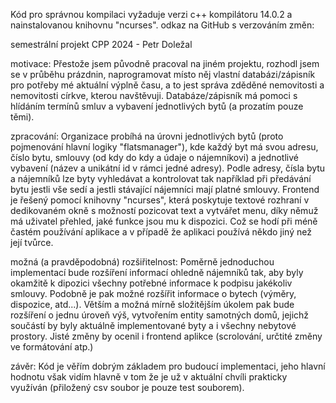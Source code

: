 Kód pro správnou kompilaci vyžaduje verzi c++ kompilátoru 14.0.2 a nainstalovanou knihovnu "ncurses".
odkaz na GitHub s verzováním změn: 

semestrální projekt CPP 2024 - Petr Doležal

motivace: 
Přestože jsem původně pracoval na jiném projektu, rozhodl jsem se v průběhu prázdnin, naprogramovat místo něj vlastní databázi/zápisník pro potřeby mé aktuální výplně času, a to jest správa zděděné nemovitosti a nemovitosti církve, kterou navštěvuji. Databáze/zápisník má pomoci s hlídáním termínů smluv a vybavení jednotlivých bytů (a prozatím pouze těmi).

zpracování: 
Organizace probíhá na úrovni jednotlivých bytů (proto pojmenování hlavní logiky "flatsmanager"), kde každý byt má svou adresu, číslo bytu, smlouvy (od kdy do kdy a údaje o nájemníkovi) a  jednotlivé vybavení (název a unikátní id v rámci jedné adresy). Podle adresy, čísla bytu a nájemníků lze byty vyhledávat a kontrolovat tak například při předávání bytu jestli vše sedí a jestli stávající nájemníci mají platné smlouvy. Frontend je řešený pomocí knihovny "ncurses", která poskytuje textové rozhraní v dedikovaném okně s možností pozicovat text a vytvářet menu, díky němuž má uživatel přehled, jaké funkce jsou mu k dispozici. Což se hodí při méně častém používání aplikace a v případě že aplikaci používá někdo jiný než její tvůrce.

možná (a pravděpodobná) rozšiřitelnost:
Poměrně jednoduchou implementací bude rozšíření informací ohledně nájemníků tak, aby byly okamžitě k dipozici všechny potřebné informace k podpisu jakékoliv smlouvy. Podobně je pak možné rozšířit informace o bytech (výměry, dispozice, atd...). Větším a možná mírně složitějším úkolem pak bude rozšíření o jednu úroveň výš, vytvořením entity samotných domů, jejichž součástí by byly aktuálně implementované byty a i všechny nebytové prostory. Jisté změny by ocenil i frontend aplikce (scrolování, určtité změny ve formátování atp.)

závěr:
Kód je věřím dobrým základem pro budoucí implementaci, jeho hlavní hodnotu však vidím hlavně v tom že je už v aktuální chvíli prakticky využíván (přiložený csv soubor je pouze test souborem).
